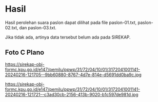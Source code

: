 # Hasil

Hasil perolehan suara paslon dapat dilihat pada file paslon-01.txt, paslon-02.txt, dan paslon-03.txt.

Jika tidak ada, artinya data tersebut belum ada pada SIREKAP.

## Foto C Plano

https://sirekap-obj-formc.kpu.go.id/e147/pemilu/ppwp/31/72/04/10/01/3172041001141-20240216-121705--9bb60880-8767-4d7e-814e-d5691dd0ba9c.jpg

https://sirekap-obj-formc.kpu.go.id/e147/pemilu/ppwp/31/72/04/10/01/3172041001141-20240216-121721--c3ad30cb-2156-413b-9020-b1c597de981d.jpg
